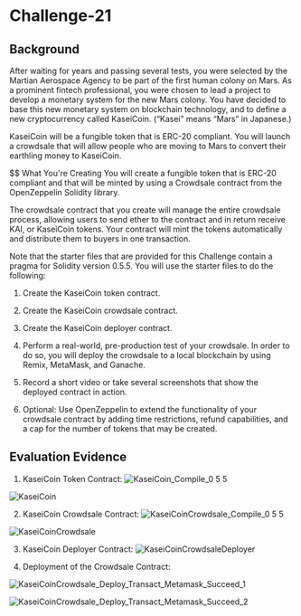 # Challenge-21

## Background
After waiting for years and passing several tests, you were selected by the Martian Aerospace Agency to be part of the first human colony on Mars. As a prominent fintech professional, you were chosen to lead a project to develop a monetary system for the new Mars colony. You have decided to base this new monetary system on blockchain technology, and to define a new cryptocurrency called KaseiCoin. (“Kasei” means “Mars” in Japanese.)

KaseiCoin will be a fungible token that is ERC-20 compliant. You will launch a crowdsale that will allow people who are moving to Mars to convert their earthling money to KaseiCoin.

$$ What You're Creating
You will create a fungible token that is ERC-20 compliant and that will be minted by using a Crowdsale contract from the OpenZeppelin Solidity library.

The crowdsale contract that you create will manage the entire crowdsale process, allowing users to send ether to the contract and in return receive KAI, or KaseiCoin tokens. Your contract will mint the tokens automatically and distribute them to buyers in one transaction.

Note that the starter files that are provided for this Challenge contain a pragma for Solidity version 0.5.5. You will use the starter files to do the following:

  1. Create the KaseiCoin token contract.

  2. Create the KaseiCoin crowdsale contract.

  3. Create the KaseiCoin deployer contract.

  4. Perform a real-world, pre-production test of your crowdsale. In order to do so, you will deploy the crowdsale to a local blockchain by using Remix, MetaMask, and Ganache.

  5. Record a short video or take several screenshots that show the deployed contract in action.

  6. Optional: Use OpenZeppelin to extend the functionality of your crowdsale contract by adding time restrictions, refund capabilities, and a cap for the number of tokens that may be created.

## Evaluation Evidence

  1. KaseiCoin Token Contract: 
  ![KaseiCoin_Compile_0 5 5](https://user-images.githubusercontent.com/103230949/190037456-bb41b098-5d64-44d7-b1e7-d8c9d23cd761.png)

  ![KaseiCoin](https://user-images.githubusercontent.com/103230949/190037604-62746ce8-acb9-4c52-938a-58d7cd317233.png)

  2. KaseiCoin Crowdsale Contract:
  ![KaseiCoinCrowdsale_Compile_0 5 5](https://user-images.githubusercontent.com/103230949/190037494-1e25d6ce-8fe3-481d-920e-b669d191bd66.png)

  ![KaseiCoinCrowdsale](https://user-images.githubusercontent.com/103230949/190037582-9f2bc0db-f9a9-4a3a-a88b-53e8cf898350.png)

  3. KaseiCoin Deployer Contract:
  ![KaseiCoinCrowdsaleDeployer](https://user-images.githubusercontent.com/103230949/190037534-4ad66828-7d1b-464b-a639-b2b2532d0ff6.png)

  4. Deployment of the Crowdsale Contract:

![KaseiCoinCrowdsale_Deploy_Transact_Metamask_Succeed_1](https://user-images.githubusercontent.com/103230949/190037636-529eb6b0-fddf-4463-96bf-07b93bcd2700.png)

![KaseiCoinCrowdsale_Deploy_Transact_Metamask_Succeed_2](https://user-images.githubusercontent.com/103230949/190037641-00f6d265-eadc-407f-a58d-f08a56daff8a.png)

